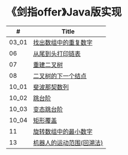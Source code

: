 # 《剑指offer》Java版实现

| #    | Title |
| ---- | ----- |
| 03_01 | [找出数组中的重复数字](/剑指offer/Java/03_01_DuplicationInArray)|
| 06 | [从尾到头打印链表](/剑指offer/Java/06_PrintListInReversedOrder) |
| 07 | [重建二叉树](/剑指offer/Java/07_ConstructBinaryTree) |
| 08 | [二叉树的下一个结点](/剑指offer/Java/08_NextNodeInBinaryTrees) |
| 10_01 | [斐波那契数列](/剑指offer/Java/10_01_Fibonacci) |
| 10_02 | [跳台阶](/剑指offer/Java/10_02_JumpFloor) |
| 10_03 | [变态跳台阶](/剑指offer/Java/10_03_JumpFloorII) |
| 10_04 | [矩形覆盖](/剑指offer/Java/10_04_RectCover) |
| 11 | [旋转数组中的最小数字](/剑指offer/Java/11_MinNumberInRotatedArray) |
| 13 | [机器人的运动范围(回溯法)](/剑指offer/Java/13_RobotMove) |